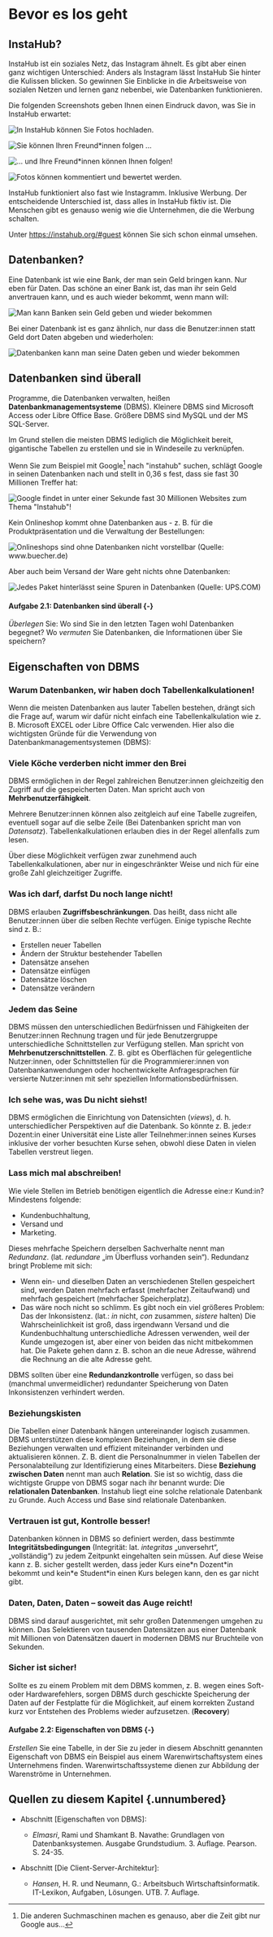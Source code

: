 # Bevor es los geht

## InstaHub?

InstaHub ist ein soziales Netz, das Instagram ähnelt. Es gibt aber einen ganz wichtigen Unterschied: Anders als Instagram lässt InstaHub Sie hinter die Kulissen blicken. So gewinnen Sie Einblicke in die Arbeitsweise von sozialen Netzen und lernen ganz nebenbei, wie Datenbanken funktionieren.

Die folgenden Screenshots geben Ihnen einen Eindruck davon, was Sie in InstaHub erwartet:

![In InstaHub können Sie Fotos hochladen.](Assets/02-InstaHub-Screenshot-1.png)

![Sie können Ihren Freund\*innen folgen ...](Assets/02-InstaHub-Screenshot-2.png)

![... und Ihre Freund\*innen können Ihnen folgen!](Assets/02-InstaHub-Screenshot-3.png)

![Fotos können kommentiert und bewertet werden.](Assets/02-InstaHub-Screenshot-4.png)

InstaHub funktioniert also fast wie Instagramm. Inklusive Werbung. Der entscheidende Unterschied ist, dass alles in InstaHub fiktiv ist. Die Menschen gibt es genauso wenig wie die Unternehmen, die die Werbung schalten.

Unter https://instahub.org/#guest können Sie sich schon einmal umsehen.

## Datenbanken?

Eine Datenbank ist wie eine Bank, der man sein Geld bringen kann. Nur eben für Daten. 
Das schöne an einer Bank ist, das man ihr sein Geld anvertrauen kann, und es auch wieder bekommt, wenn mann will:

![Man kann Banken sein Geld geben und wieder bekommen](Assets/02-Bank.png)

Bei einer Datenbank ist es ganz ähnlich, nur dass die Benutzer:innen statt Geld dort Daten abgeben und wiederholen:

![Datenbanken kann man seine Daten geben und wieder bekommen](Assets/02-Datenbank.png)



## Datenbanken sind überall

Programme, die Datenbanken verwalten, heißen **Datenbankmanagementsysteme** (DBMS). Kleinere DBMS sind Microsoft Access oder Libre Office Base. Größere DBMS sind MySQL und der MS SQL-Server.

Im Grund stellen die meisten DBMS lediglich die Möglichkeit bereit, gigantische Tabellen zu erstellen und sie in Windeseile zu verknüpfen. 

Wenn Sie zum Beispiel mit Google[^10] nach "instahub" suchen, schlägt Google in seinen Datenbanken nach und stellt in 0,36 s fest, dass sie fast 30 Millionen Treffer hat:

![Google findet in unter einer Sekunde fast 30 Millionen Websites zum Thema "Instahub"!](Assets/02-Googlesuche.png)

[^10]: Die anderen Suchmaschinen machen es genauso, aber die Zeit gibt nur Google aus... 

Kein Onlineshop kommt ohne Datenbanken aus - z. B. für die Produktpräsentation und die Verwaltung der Bestellungen:

![Onlineshops sind ohne Datenbanken nicht vorstellbar (Quelle: www.buecher.de)](Assets/02-Onlineshop.png)

Aber auch beim Versand der Ware geht nichts ohne Datenbanken:

![Jedes Paket hinterlässt seine Spuren in Datenbanken (Quelle: UPS.COM)](Assets/02-UPS-Sendungsverfolgung.png)

#### Aufgabe 2.1: Datenbanken sind überall {-}

*Überlegen* Sie: Wo sind Sie in den letzten Tagen wohl Datenbanken begegnet? Wo *vermuten* Sie Datenbanken, die Informationen über Sie speichern?

## Eigenschaften von DBMS

### Warum Datenbanken, wir haben doch Tabellenkalkulationen!

Wenn  die meisten Datenbanken aus lauter Tabellen bestehen, drängt sich die  Frage auf, warum wir dafür nicht einfach eine Tabellenkalkulation wie z. B. Microsoft EXCEL oder Libre Office Calc verwenden. Hier also die wichtigsten Gründe für die Verwendung von  Datenbankmanagementsystemen (DBMS):

### Viele Köche verderben nicht immer den Brei

DBMS ermöglichen in der Regel zahlreichen Benutzer:innen gleichzeitig den Zugriff auf die gespeicherten Daten. Man spricht auch von **Mehrbenutzerfähigkeit**.

Mehrere Benutzer:innen können also zeitgleich auf eine Tabelle zugreifen,  eventuell sogar auf die selbe Zeile (Bei Datenbanken spricht man von *Datensatz*). Tabellenkalkulationen  erlauben dies in der Regel allenfalls zum lesen.

Über diese Möglichkeit verfügen zwar zunehmend auch Tabellenkalkulationen, aber nur in eingeschränkter Weise und nich für eine große Zahl gleichzeitiger Zugriffe.

### Was ich darf, darfst Du noch lange nicht!

DBMS erlauben **Zugriffsbeschränkungen**. Das heißt, dass nicht alle Benutzer:innen über die selben Rechte verfügen. Einige typische Rechte sind z. B.:

- Erstellen neuer Tabellen
- Ändern der Struktur bestehender Tabellen
- Datensätze ansehen
- Datensätze einfügen
- Datensätze löschen
- Datensätze verändern

### Jedem das Seine

DBMS  müssen den unterschiedlichen Bedürfnissen und Fähigkeiten der Benutzer:innen Rechnung tragen und für jede Benutzergruppe unterschiedliche  Schnittstellen zur Verfügung stellen. Man spricht von **Mehrbenutzerschnittstellen**.  Z. B. gibt es Oberflächen für gelegentliche Nutzer:innen, oder Schnittstellen  für die Programmierer:innen von Datenbankanwendungen oder hochentwickelte  Anfragesprachen für versierte Nutzer:innen mit sehr speziellen  Informationsbedürfnissen.

### Ich sehe was, was Du nicht siehst!

DBMS  ermöglichen die Einrichtung von Datensichten (*views*), d. h.  unterschiedlicher Perspektiven auf die Datenbank. So könnte z. B. jede:r  Dozent:in einer Universität eine Liste aller Teilnehmer:innen seines Kurses  inklusive der vorher besuchten Kurse sehen, obwohl diese Daten in vielen  Tabellen verstreut liegen.

### Lass mich mal abschreiben!

Wie viele Stellen im Betrieb benötigen eigentlich die Adresse eine:r Kund:in? Mindestens folgende:

- Kundenbuchhaltung,
- Versand und
- Marketing.

Dieses mehrfache Speichern derselben Sachverhalte nennt man *Redundanz*. (lat. *redundare* „im Überfluss vorhanden sein“). Redundanz bringt Probleme mit sich: 

- Wenn  ein- und dieselben Daten an verschiedenen Stellen gespeichert sind,  werden Daten mehrfach erfasst (mehrfacher Zeitaufwand) und mehrfach  gespeichert (mehrfacher Speicherplatz). 
- Das wäre noch nicht  so schlimm. Es gibt noch ein viel größeres Problem: Das  der Inkonsistenz. (lat.: *in* nicht, *con* zusammen, *sistere* halten) Die  Wahrscheinlichkeit ist groß, dass irgendwann Versand und  die Kundenbuchhaltung unterschiedliche Adressen verwenden, weil der Kunde  umgezogen ist, aber einer von beiden das nicht mitbekommen hat. Die Pakete gehen dann z. B. schon an die neue Adresse, während die Rechnung an die alte Adresse geht.

DBMS sollten über eine **Redundanzkontrolle** verfügen, so dass bei (manchmal unvermeidlicher) redundanter Speicherung von Daten Inkonsistenzen verhindert werden.

### Beziehungskisten

Die  Tabellen einer Datenbank hängen untereinander logisch zusammen. DBMS  unterstützen diese komplexen Beziehungen, in dem sie diese Beziehungen  verwalten und effizient miteinander verbinden und aktualisieren  können. Z. B. dient die Personalnummer in vielen Tabellen der  Personalabteilung zur Identifizierung eines Mitarbeiters. Diese **Beziehung zwischen Daten** nennt man auch **Relation**. Sie ist so wichtig, dass die wichtigste Gruppe von DBMS sogar nach ihr benannt wurde: Die **relationalen Datenbanken**. Instahub liegt eine solche relationale Datenbank zu Grunde. Auch Access und Base sind relationale Datenbanken.

### Vertrauen ist gut, Kontrolle besser!

Datenbanken können in DBMS so definiert werden, dass bestimmte **Integritätsbedingungen** (Integrität: lat. *integritas* „unversehrt“,  „vollständig“) zu jedem Zeitpunkt eingehalten sein müssen. Auf diese  Weise kann z. B. sicher gestellt werden, dass jeder Kurs eine*n Dozent\*in  bekommt und kein\*e Student\*in einen Kurs belegen kann, den es gar nicht gibt.

### Daten, Daten, Daten – soweit das Auge reicht!

DBMS  sind darauf ausgerichtet, mit sehr großen Datenmengen umgehen zu  können. Das Selektieren von tausenden Datensätzen aus einer Datenbank  mit Millionen von Datensätzen dauert in modernen DBMS nur Bruchteile von  Sekunden.

### Sicher ist sicher!

Sollte  es zu einem Problem mit dem DBMS kommen, z. B. wegen eines Soft- oder  Hardwarefehlers, sorgen DBMS durch geschickte Speicherung der Daten auf  der Festplatte für die Möglichkeit, auf einem korrekten Zustand kurz vor  Entstehen des Problems wieder aufzusetzen. (**Recovery**)

#### Aufgabe 2.2: Eigenschaften von DBMS {-}

*Erstellen* Sie eine Tabelle, in der Sie zu jeder in diesem Abschnitt genannten Eigenschaft von DBMS ein Beispiel aus einem Warenwirtschaftsystem eines Unternehmens finden. Warenwirtschaftssysteme dienen zur Abbildung der Warenströme in Unternehmen.

## Quellen zu diesem Kapitel {.unnumbered}

+ Abschnitt [Eigenschaften von DBMS]:
  + *Elmasri*, Rami und Shamkant B. Navathe: Grundlagen von Datenbanksystemen. Ausgabe Grundstudium. 3. Auflage. Pearson. S. 24-35.

+ Abschnitt [Die Client-Server-Architektur]: 
  + *Hansen*, H. R. und Neumann, G.: Arbeitsbuch Wirtschaftsinformatik. IT-Lexikon, Aufgaben, Lösungen. UTB. 7. Auflage. 



